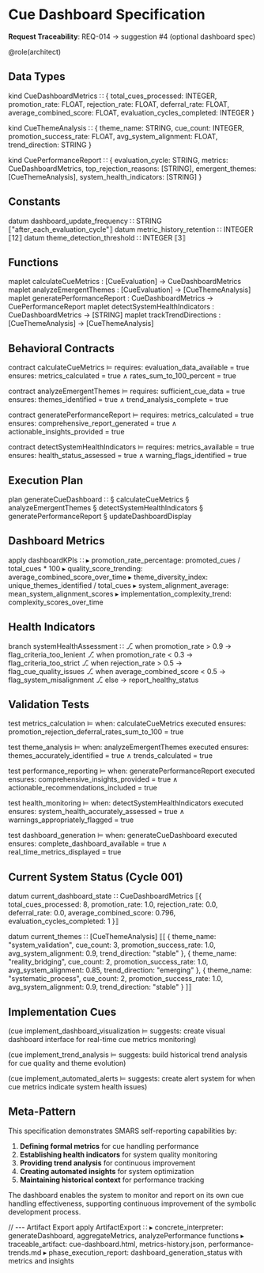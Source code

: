 # Cue Dashboard Specification

**Request Traceability**: REQ-014 → suggestion #4 (optional dashboard spec)

@role(architect)

## Data Types

kind CueDashboardMetrics ∷ {
  total_cues_processed: INTEGER,
  promotion_rate: FLOAT,
  rejection_rate: FLOAT,
  deferral_rate: FLOAT,
  average_combined_score: FLOAT,
  evaluation_cycles_completed: INTEGER
}

kind CueThemeAnalysis ∷ {
  theme_name: STRING,
  cue_count: INTEGER,
  promotion_success_rate: FLOAT,
  avg_system_alignment: FLOAT,
  trend_direction: STRING
}

kind CuePerformanceReport ∷ {
  evaluation_cycle: STRING,
  metrics: CueDashboardMetrics,
  top_rejection_reasons: [STRING],
  emergent_themes: [CueThemeAnalysis],
  system_health_indicators: [STRING]
}

## Constants

datum dashboard_update_frequency ∷ STRING ⟦"after_each_evaluation_cycle"⟧
datum metric_history_retention ∷ INTEGER ⟦12⟧
datum theme_detection_threshold ∷ INTEGER ⟦3⟧

## Functions

maplet calculateCueMetrics : [CueEvaluation] → CueDashboardMetrics
maplet analyzeEmergentThemes : [CueEvaluation] → [CueThemeAnalysis]
maplet generatePerformanceReport : CueDashboardMetrics → CuePerformanceReport
maplet detectSystemHealthIndicators : CueDashboardMetrics → [STRING]
maplet trackTrendDirections : [CueThemeAnalysis] → [CueThemeAnalysis]

## Behavioral Contracts

contract calculateCueMetrics ⊨
  requires: evaluation_data_available = true
  ensures: metrics_calculated = true ∧ rates_sum_to_100_percent = true

contract analyzeEmergentThemes ⊨
  requires: sufficient_cue_data = true
  ensures: themes_identified = true ∧ trend_analysis_complete = true

contract generatePerformanceReport ⊨
  requires: metrics_calculated = true
  ensures: comprehensive_report_generated = true ∧ actionable_insights_provided = true

contract detectSystemHealthIndicators ⊨
  requires: metrics_available = true
  ensures: health_status_assessed = true ∧ warning_flags_identified = true

## Execution Plan

plan generateCueDashboard ∷
  § calculateCueMetrics
  § analyzeEmergentThemes
  § detectSystemHealthIndicators
  § generatePerformanceReport
  § updateDashboardDisplay

## Dashboard Metrics

apply dashboardKPIs ∷
  ▸ promotion_rate_percentage: promoted_cues / total_cues * 100
  ▸ quality_score_trending: average_combined_score_over_time
  ▸ theme_diversity_index: unique_themes_identified / total_cues
  ▸ system_alignment_average: mean_system_alignment_scores
  ▸ implementation_complexity_trend: complexity_scores_over_time

## Health Indicators

branch systemHealthAssessment ∷
  ⎇ when promotion_rate > 0.9 → flag_criteria_too_lenient
  ⎇ when promotion_rate < 0.3 → flag_criteria_too_strict
  ⎇ when rejection_rate > 0.5 → flag_cue_quality_issues
  ⎇ when average_combined_score < 0.5 → flag_system_misalignment
  ⎇ else → report_healthy_status

## Validation Tests

test metrics_calculation ⊨
  when: calculateCueMetrics executed
  ensures: promotion_rejection_deferral_rates_sum_to_100 = true

test theme_analysis ⊨
  when: analyzeEmergentThemes executed
  ensures: themes_accurately_identified = true ∧ trends_calculated = true

test performance_reporting ⊨
  when: generatePerformanceReport executed
  ensures: comprehensive_insights_provided = true ∧ actionable_recommendations_included = true

test health_monitoring ⊨
  when: detectSystemHealthIndicators executed
  ensures: system_health_accurately_assessed = true ∧ warnings_appropriately_flagged = true

test dashboard_generation ⊨
  when: generateCueDashboard executed
  ensures: complete_dashboard_available = true ∧ real_time_metrics_displayed = true

## Current System Status (Cycle 001)

datum current_dashboard_state ∷ CueDashboardMetrics ⟦{
  total_cues_processed: 8,
  promotion_rate: 1.0,
  rejection_rate: 0.0,
  deferral_rate: 0.0,
  average_combined_score: 0.796,
  evaluation_cycles_completed: 1
}⟧

datum current_themes ∷ [CueThemeAnalysis] ⟦[
  {
    theme_name: "system_validation",
    cue_count: 3,
    promotion_success_rate: 1.0,
    avg_system_alignment: 0.9,
    trend_direction: "stable"
  },
  {
    theme_name: "reality_bridging",
    cue_count: 2,
    promotion_success_rate: 1.0,
    avg_system_alignment: 0.85,
    trend_direction: "emerging"
  },
  {
    theme_name: "systematic_process",
    cue_count: 2,
    promotion_success_rate: 1.0,
    avg_system_alignment: 0.9,
    trend_direction: "stable"
  }
]⟧

## Implementation Cues

(cue implement_dashboard_visualization ⊨ suggests: create visual dashboard interface for real-time cue metrics monitoring)

(cue implement_trend_analysis ⊨ suggests: build historical trend analysis for cue quality and theme evolution)

(cue implement_automated_alerts ⊨ suggests: create alert system for when cue metrics indicate system health issues)

## Meta-Pattern

This specification demonstrates SMARS self-reporting capabilities by:
1. **Defining formal metrics** for cue handling performance
2. **Establishing health indicators** for system quality monitoring
3. **Providing trend analysis** for continuous improvement
4. **Creating automated insights** for system optimization
5. **Maintaining historical context** for performance tracking

The dashboard enables the system to monitor and report on its own cue handling effectiveness, supporting continuous improvement of the symbolic development process.

// --- Artifact Export
apply ArtifactExport ∷
  ▸ concrete_interpreter: generateDashboard, aggregateMetrics, analyzePerformance functions
  ▸ traceable_artifact: cue-dashboard.html, metrics-history.json, performance-trends.md
  ▸ phase_execution_report: dashboard_generation_status with metrics and insights